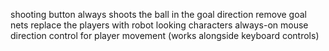 shooting button always shoots the ball in the goal direction
remove goal nets
replace the players with robot looking characters
always-on mouse direction control for player movement (works alongside keyboard controls)
